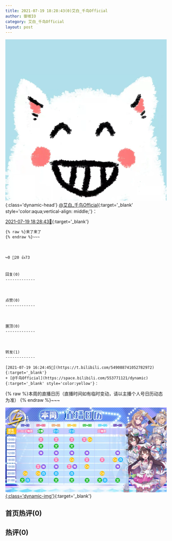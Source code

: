 ```yaml
---
title: 2021-07-19 18:28:43(0)艾白_千鸟Official
author: 御坂IO
category: 艾白_千鸟Official
layout: post
---
```


![img](/images/9ae8b9445fd0665cc014d9080156a45271be73c6.jpg){:class='dynamic-head'}
[@艾白_千鸟Official](https://space.bilibili.com/334537711/dynamic){:target='_blank' style='color:aqua;vertical-align: middle;'}：

[2021-07-19 18:28:43🔗](https://t.bilibili.com/549120687018711013){:target='_blank'}

~~~
{% raw %}来了来了
{% endraw %}~~~



↪️0 💬20 👍73


回复(0)
-------------



点赞(0)
-------------



置顶(0)
-------------



转发(1)
-------------

[2021-07-19 16:24:45🔗](https://t.bilibili.com/549088741052782972){:target='_blank'}
+ [@千鸟Official](https://space.bilibili.com/553771121/dynamic){:target='_blank' style='color:yellow'}：
~~~
{% raw %}本周的直播日历（直播时间如有临时变动，请以主播个人号日历动态为准）
{% endraw %}~~~


[![img](/images/ffcddda32a2a8c0191c011d3b3e168aecc8996d0.jpg){:class='dynamic-img'}](/images/ffcddda32a2a8c0191c011d3b3e168aecc8996d0.jpg){:target='_blank'}




首页热评(0)
-------------



热评(0)
-------------



